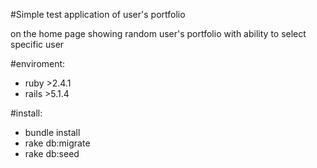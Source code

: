 #Simple test application of user's portfolio

on the home page showing random user's portfolio with ability to select specific user

#enviroment:
  * ruby >2.4.1
  * rails >5.1.4

#install:
  * bundle install
  * rake db:migrate
  * rake db:seed
